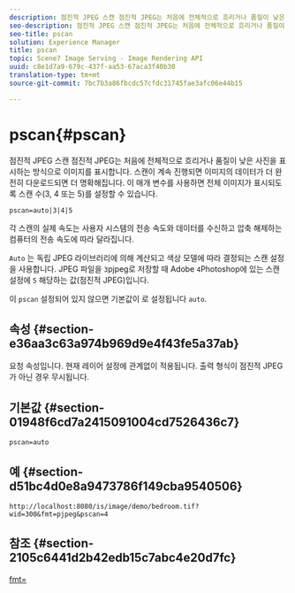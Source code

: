 ```yaml
---
description: 점진적 JPEG 스캔 점진적 JPEG는 처음에 전체적으로 흐리거나 품질이 낮은 사진을 표시하는 방식으로 이미지를 표시합니다. 스캔이 계속 진행되면 이미지의 데이터가 더 완전히 다운로드되면 더 명확해집니다. 이 매개 변수를 사용하면 전체 이미지가 표시되도록 스캔 수(3, 4 또는 5)를 설정할 수 있습니다.
seo-description: 점진적 JPEG 스캔 점진적 JPEG는 처음에 전체적으로 흐리거나 품질이 낮은 사진을 표시하는 방식으로 이미지를 표시합니다. 스캔이 계속 진행되면 이미지의 데이터가 더 완전히 다운로드되면 더 명확해집니다. 이 매개 변수를 사용하면 전체 이미지가 표시되도록 스캔 수(3, 4 또는 5)를 설정할 수 있습니다.
seo-title: pscan
solution: Experience Manager
title: pscan
topic: Scene7 Image Serving - Image Rendering API
uuid: c8e1d7a9-679c-437f-aa53-67aca3f40b30
translation-type: tm+mt
source-git-commit: 7bc7b3a86fbcdc57cfdc31745fae3afc06e44b15

---
```



# pscan{#pscan}

점진적 JPEG 스캔 점진적 JPEG는 처음에 전체적으로 흐리거나 품질이 낮은 사진을 표시하는 방식으로 이미지를 표시합니다. 스캔이 계속 진행되면 이미지의 데이터가 더 완전히 다운로드되면 더 명확해집니다. 이 매개 변수를 사용하면 전체 이미지가 표시되도록 스캔 수(3, 4 또는 5)를 설정할 수 있습니다.

`pscan=auto|3|4|5`

각 스캔의 실제 속도는 사용자 시스템의 전송 속도와 데이터를 수신하고 압축 해제하는 컴퓨터의 전송 속도에 따라 달라집니다.

`Auto` 는 독립 JPEG 라이브러리에 의해 계산되고 색상 모델에 따라 결정되는 스캔 설정을 사용합니다. JPEG 파일을 `3`pjpeg로 저장할 때 Adobe `4`Photoshop에 있는 스캔 설정에 `5` 해당하는 값(점진적 JPEG)입니다.

이 `pscan` 설정되어 있지 않으면 기본값이 로 설정됩니다 `auto`.

## 속성 {#section-e36aa3c63a974b969d9e4f43fe5a37ab}

요청 속성입니다. 현재 레이어 설정에 관계없이 적용됩니다. 출력 형식이 점진적 JPEG가 아닌 경우 무시됩니다.

## 기본값 {#section-01948f6cd7a2415091004cd7526436c7}

`pscan=auto`

## 예 {#section-d51bc4d0e8a9473786f149cba9540506}

`http://localhost:8080/is/image/demo/bedroom.tif?wid=300&fmt=pjpeg&pscan=4`

## 참조 {#section-2105c6441d2b42edb15c7abc4e20d7fc}

[fmt=](../../../../../is-api/http-ref/image-serving-api-ref/c-http-protocol-reference/c-command-reference/r-is-http-fmt.md#reference-cdf10043423b45ba9fe15157fb3ae37a)
